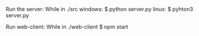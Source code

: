 Run the server:
While in ./src
windows:
	$ python server.py
linux:
	$ pyhton3 server.py

Run web-client:
While in ./web-client
	$ npm start